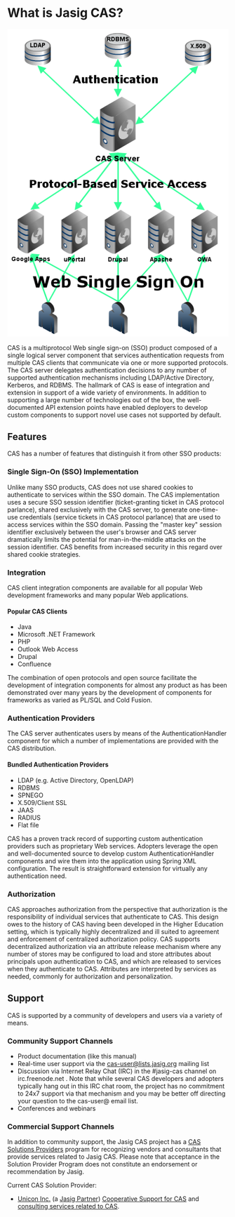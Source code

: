 # What is Jasig CAS? #

![Big picture diagram](https://github.com/apetro/CAS-Documentation/raw/master/media/sso-diagram.png)

CAS is a multiprotocol Web single sign-on (SSO) product composed of a single logical server component that services authentication requests from multiple CAS clients that communicate via one or more supported protocols. The CAS server delegates authentication decisions to any number of supported authentication mechanisms including LDAP/Active Directory, Kerberos, and RDBMS. The hallmark of CAS is ease of integration and extension in support of a wide variety of environments. In addition to supporting a large number of technologies out of the box, the well-documented API extension points have enabled deployers to develop custom components to support novel use cases not supported by default.

## Features ##

CAS has a number of features that distinguish it from other SSO products:

### Single Sign-On (SSO) Implementation ###

Unlike many SSO products, CAS does not use shared cookies to authenticate to services within the SSO domain. The CAS implementation uses a secure SSO session identifier (ticket-granting ticket in CAS protocol parlance), shared exclusively with the CAS server, to generate one-time-use credentials (service tickets in CAS protocol parlance) that are used to access services within the SSO domain. Passing the "master key" session identifier exclusively between the user's browser and CAS server dramatically limits the potential for man-in-the-middle attacks on the session identifier. CAS benefits from increased security in this regard over shared cookie strategies.

### Integration ###

CAS client integration components are available for all popular Web development frameworks and many popular Web applications.

#### Popular CAS Clients ####

* Java
* Microsoft .NET Framework
* PHP
* Outlook Web Access
* Drupal
* Confluence

The combination of open protocols and open source facilitate the development of integration components for almost any product as has been demonstrated over many years by the development of components for frameworks as varied as PL/SQL and Cold Fusion.


### Authentication Providers ###

The CAS server authenticates users by means of the AuthenticationHandler component for which a number of implementations are provided with the CAS distribution.

#### Bundled Authentication Providers ####

* LDAP (e.g. Active Directory, OpenLDAP)
* RDBMS
* SPNEGO
* X.509/Client SSL
* JAAS
* RADIUS
* Flat file

CAS has a proven track record of supporting custom authentication providers such as proprietary Web services. Adopters leverage the open and well-documented source to develop custom AuthenticationHandler components and wire them into the application using Spring XML configuration. The result is straightforward extension for virtually any authentication need.

### Authorization ###

CAS approaches authorization from the perspective that authorization is the responsibility of individual services that authenticate to CAS. This design owes to the history of CAS having been developed in the Higher Education setting, which is typically highly decentralized and ill suited to agreement and enforcement of centralized authorization policy. CAS supports decentralized authorization via an attribute release mechanism where any number of stores may be configured to load and store attributes about principals upon authentication to CAS, and which are released to services when they authenticate to CAS. Attributes are interpreted by services as needed, commonly for authorization and personalization.



## Support ##


CAS is supported by a community of developers and users via a variety of means.

### Community Support Channels ###

* Product documentation (like this manual)
* Real-time user support via the <cas-user@lists.jasig.org> mailing list
* Discussion via Internet Relay Chat (IRC) in the #jasig-cas channel on irc.freenode.net .  Note that while several CAS developers and adopters typically hang out in this IRC chat room, the project has no commitment to 24x7 support via that mechanism and you may be better off directing your question to the cas-user@ email list.
* Conferences and webinars

### Commercial Support Channels ###

In addition to community support, the Jasig CAS project has a [CAS Solutions Providers][] program for recognizing vendors and consultants that provide services related to Jasig CAS.  Please note that acceptance in the Solution Provider Program does not constitute an endorsement or recommendation by Jasig.

Current CAS Solution Provider:

* [Unicon Inc.][] (a [Jasig Partner][]) [Cooperative Support for CAS][] and [consulting services related to CAS][unicon-cas-consulting].




[CAS Solutions Providers]: http://www.jasig.org/cas/support/solutions-providers "Jasig CAS Solutions Providers program page"
[Jasig Partner]: http://www.jasig.org/jasig-membership-partners "Jasig webpage about Jasig Partner program"

[Unicon Inc.]: http://www.unicon.net/ "Unicon Inc. homepage"
[Cooperative Support for CAS]: http://www.unicon.net/services/cas/support "Unicon Inc. Cooperative Suppport for CAS webpage"
[unicon-cas-consulting]: http://www.unicon.net/services/cas "Unicon Inc. CAS services webpage"





